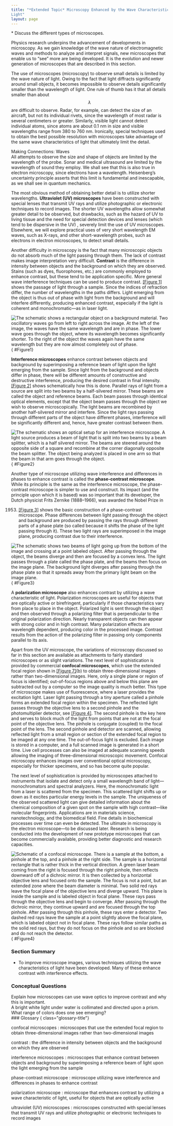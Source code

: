 ```yaml
---
title: "*Extended Topic* Microscopy Enhanced by the Wave Characteristics of
Light"
layout: page
--- 
```


<div class="abstract" markdown="1">
* Discuss the different types of microscopes.
</div>

Physics research underpins the advancement of developments in microscopy. As we
gain knowledge of the wave nature of electromagnetic waves and methods to
analyze and interpret signals, new microscopes that enable us to “see” more are
being developed. It is the evolution and newer generation of microscopes that
are described in this section.

The use of microscopes (microscopy) to observe small details is limited by the
wave nature of light. Owing to the fact that light diffracts significantly
around small objects, it becomes impossible to observe details significantly
smaller than the wavelength of light. One rule of thumb has it that all details
smaller than about $$\lambda $$ are difficult to observe. Radar, for example,
can detect the size of an aircraft, but not its individual rivets, since the
wavelength of most radar is several centimeters or greater. Similarly, visible
light cannot detect individual atoms, since atoms are about 0.1 nm in size and
visible wavelengths range from 380 to 760 nm. Ironically, special techniques
used to obtain the best possible resolution with microscopes take advantage of
the same wave characteristics of light that ultimately limit the detail.

<div class="note" data-has-label="true" data-label="" markdown="1">
<div class="title">
Making Connections: Waves
</div>
All attempts to observe the size and shape of objects are limited by the wavelength of the probe. Sonar and medical ultrasound are limited by the wavelength of sound they employ. We shall see that this is also true in electron microscopy, since electrons have a wavelength. Heisenberg’s uncertainty principle asserts that this limit is fundamental and inescapable, as we shall see in quantum mechanics.

</div>

The most obvious method of obtaining better detail is to utilize shorter
wavelengths. **Ultraviolet (UV) microscopes** have been constructed with special
lenses that transmit UV rays and utilize photographic or electronic techniques
to record images. The shorter UV wavelengths allow somewhat greater detail to be
observed, but drawbacks, such as the hazard of UV to living tissue and the need
for special detection devices and lenses (which tend to be dispersive in the UV)
, severely limit the use of UV microscopes. Elsewhere, we will explore practical
uses of very short wavelength EM waves, such as X-rays, and other
short-wavelength probes, such as electrons in electron microscopes, to detect
small details.

Another difficulty in microscopy is the fact that many microscopic objects do
not absorb much of the light passing through them. The lack of contrast makes
image interpretation very difficult. **Contrast** is the difference in intensity
between objects and the background on which they are observed. Stains (such as
dyes, fluorophores, etc.) are commonly employed to enhance contrast, but these
tend to be application specific. More general wave interference techniques can
be used to produce contrast. [[Figure 1]](#Figure1) shows the passage of light
through a sample. Since the indices of refraction differ, the number of
wavelengths in the paths differs. Light emerging from the object is thus out of
phase with light from the background and will interfere differently, producing
enhanced contrast, especially if the light is coherent and monochromatic—as in
laser light.

![The schematic shows a rectangular object on a background material. Two oscillatory waves go from left to right across the image. At the left of the image, the waves have the same wavelength and are in phase. The lower wave goes through the object, where its wavelength becomes significantly shorter. To the right of the object the waves again have the same wavelength but they are now almost completely out of phase.](../resources/Figure_27_09_01a.jpg "Light rays passing through a sample under a microscope will emerge with different phases depending on their paths. The object shown has a greater index of refraction than the background, and so the wavelength decreases as the ray passes through it. Superimposing these rays produces interference that varies with path, enhancing contrast between the object and background.")
{ #Figure1}

**Interference microscopes** enhance contrast between objects and background by
superimposing a reference beam of light upon the light emerging from the sample.
Since light from the background and objects differ in phase, there will be
different amounts of constructive and destructive interference, producing the
desired contrast in final intensity. [[Figure 2]](#Figure2) shows schematically
how this is done. Parallel rays of light from a source are split into two beams
by a half-silvered mirror. These beams are called the object and reference
beams. Each beam passes through identical optical elements, except that the
object beam passes through the object we wish to observe microscopically. The
light beams are recombined by another half-silvered mirror and interfere. Since
the light rays passing through different parts of the object have different
phases, interference will be significantly different and, hence, have greater
contrast between them.

![The schematic shows an optical setup for an interference microscope. A light source produces a beam of light that is split into two beams by a beam splitter, which is a half silvered mirror. The beams are steered around the opposite side of a square and recombine at the corner diagonally opposite the beam splitter. The object being analyzed is placed in one arm so that the beam in that arm goes through the object.](../resources/Figure_27_09_02a.jpg "An interference microscope utilizes interference between the reference and object beam to enhance contrast. The two beams are split by a half-silvered mirror; the object beam is sent through the object, and the reference beam is sent through otherwise identical optical elements. The beams are recombined by another half-silvered mirror, and the interference depends on the various phases emerging from different parts of the object, enhancing contrast.")
{ #Figure2}

Another type of microscope utilizing wave interference and differences in phases
to enhance contrast is called the **phase-contrast microscope**. While its
principle is the same as the interference microscope, the phase-contrast
microscope is simpler to use and construct. Its impact (and the principle upon
which it is based) was so important that its developer, the Dutch physicist
Frits Zernike (1888–1966), was awarded the Nobel Prize in

1953. [[Figure 3]](#Figure3) shows the basic construction of a phase-contrast
      microscope. Phase differences between light passing through the object and
      background are produced by passing the rays through different parts of a
      phase plate (so called because it shifts the phase of the light passing
      through it). These two light rays are superimposed in the image plane,
      producing contrast due to their interference.

![The schematic shows two beams of light going up from the bottom of the image and crossing at a point labeled object. After passing through the object, the beams diverge and then are focused by a convex lens. The light passes through a plate called the phase plate, and the beams then focus on the image plane. The background light diverges after passing through the phase plate so that it spreads away from the primary light beam on the image plane.](../resources/Figure_27_09_03a.jpg "Simplified construction of a phase-contrast microscope. Phase differences between light passing through the object and background are produced by passing the rays through different parts of a phase plate. The light rays are superimposed in the image plane, producing contrast due to their interference.")
{ #Figure3}

A **polarization microscope** also enhances contrast by utilizing a wave
characteristic of light. Polarization microscopes are useful for objects that
are optically active or birefringent, particularly if those characteristics vary
from place to place in the object. Polarized light is sent through the object
and then observed through a polarizing filter that is perpendicular to the
original polarization direction. Nearly transparent objects can then appear with
strong color and in high contrast. Many polarization effects are wavelength
dependent, producing color in the processed image. Contrast results from the
action of the polarizing filter in passing only components parallel to its axis.

Apart from the UV microscope, the variations of microscopy discussed so far in
this section are available as attachments to fairly standard microscopes or as
slight variations. The next level of sophistication is provided by commercial **confocal microscopes**, which use the extended focal region shown
in [[Figure 7]](../contents/ch27LimitsOfResolution#Figure7)(b) to obtain three-dimensional
images rather than two-dimensional images. Here, only a single plane or region
of focus is identified; out-of-focus regions above and below this plane are
subtracted out by a computer so the image quality is much better. This type of
microscope makes use of fluorescence, where a laser provides the excitation
light. Laser light passing through a tiny aperture called a pinhole forms an
extended focal region within the specimen. The reflected light passes through
the objective lens to a second pinhole and the photomultiplier detector,
see [[Figure 4]](#Figure4). The second pinhole is the key here and serves to
block much of the light from points that are not at the focal point of the
objective lens. The pinhole is conjugate (coupled) to the focal point of the
lens. The second pinhole and detector are scanned, allowing reflected light from
a small region or section of the extended focal region to be imaged at any one
time. The out-of-focus light is excluded. Each image is stored in a computer,
and a full scanned image is generated in a short time. Live cell processes can
also be imaged at adequate scanning speeds allowing the imaging of
three-dimensional microscopic movement. Confocal microscopy enhances images over
conventional optical microscopy, especially for thicker specimens, and so has
become quite popular.

The next level of sophistication is provided by microscopes attached to
instruments that isolate and detect only a small wavelength band of
light—monochromators and spectral analyzers. Here, the monochromatic light from
a laser is scattered from the specimen. This scattered light shifts up or down
as it excites particular energy levels in the sample. The uniqueness of the
observed scattered light can give detailed information about the chemical
composition of a given spot on the sample with high contrast—like molecular
fingerprints. Applications are in materials science, nanotechnology, and the
biomedical field. Fine details in biochemical processes over time can even be
detected. The ultimate in microscopy is the electron microscope—to be discussed
later. Research is being conducted into the development of new prototype
microscopes that can become commercially available, providing better diagnostic
and research capacities.

![Schematic of a confocal microscope. There is a sample at the bottom, a pinhole at the top, and a pinhole at the right side. The sample is a horizontal rectangle that is rather thick in the vertical direction. A green laser beam coming from the right is focused through the right pinhole, then reflects downward off of a dichroic mirror. It is then collected by a horizontal objective lens and focused onto the sample. The focus is not a point, but an extended zone where the beam diameter is minimal. Two solid red rays leave the focal plane of the objective lens and diverge upward. This plane is inside the sample and is labeled object in focal plane. These rays pass through the objective lens and begin to converge. After passing through the dichroic mirror, they continue upward and are focused through the top pinhole. After passing through this pinhole, these rays enter a detector. Two dashed red rays leave the sample at a point slightly above the focal plane, which is labeled object not in focal plane. These rays follow similar paths as the solid red rays, but they do not focus on the pinhole and so are blocked and do not reach the detector.](../resources/Figure_27_09_04a.jpg "A confocal microscope provides three-dimensional images using pinholes and the extended depth of focus as described by wave optics. The right pinhole illuminates a tiny region of the sample in the focal plane. In-focus light rays from this tiny region pass through the dichroic mirror and the second pinhole to a detector and a computer. Out-of-focus light rays are blocked. The pinhole is scanned sideways to form an image of the entire focal plane. The pinhole can then be scanned up and down to gather images from different focal planes. The result is a three-dimensional image of the specimen.")
{ #Figure4}

### Section Summary

* To improve microscope images, various techniques utilizing the wave
  characteristics of light have been developed. Many of these enhance contrast
  with interference effects.

### Conceptual Questions

<div class="exercise" data-element-type="conceptual-questions">
<div class="problem" markdown="1">
Explain how microscopes can use wave optics to improve contrast and why this is important.

</div>
</div>

<div class="exercise" data-element-type="conceptual-questions">
<div class="problem" markdown="1">
A bright white light under water is collimated and directed upon a prism. What range of colors does one see emerging?

</div>
</div>

<div class="glossary" markdown="1">
### Glossary
{ class="glossary-title"}

confocal microscopes
: microscopes that use the extended focal region to obtain three-dimensional
images rather than two-dimensional images

contrast
: the difference in intensity between objects and the background on which they
are observed

interference microscopes
: microscopes that enhance contrast between objects and background by
superimposing a reference beam of light upon the light emerging from the sample

phase-contrast microscope
: microscope utilizing wave interference and differences in phases to enhance
contrast

polarization microscope
: microscope that enhances contrast by utilizing a wave characteristic of light,
useful for objects that are optically active

ultraviolet (UV) microscopes
: microscopes constructed with special lenses that transmit UV rays and utilize
photographic or electronic techniques to record images

</div>
